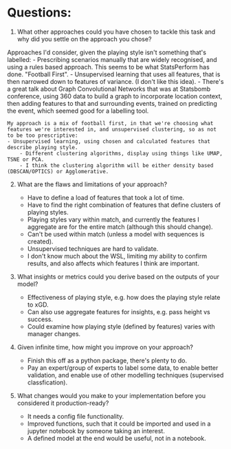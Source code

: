 # Questions:

1. What other approaches could you have chosen to tackle this task and why did you settle on the approach you chose?

Approaches I'd consider, given the playing style isn't something that's labelled:
    - Prescribing scenarios manually that are widely recognised, and using a rules based approach. This seems to be what StatsPerform has done. "Football First".
    - Unsupervised learning that uses all features, that is then narrowed down to features of variance. (I don't like this idea).
    - There's a great talk about Graph Convolutional Networks that was at Statsbomb conference, using 360 data to build a graph to incorporate location context, then adding features to that and surrounding events, trained on predicting the event, which seemed good for a labelling tool.

    My approach is a mix of football first, in that we're choosing what features we're interested in, and unsupervised clustering, so as not to be too prescriptive: 
    - Unsupervised learning, using chosen and calculated features that describe playing style.
        - Different clustering algorithms, display using things like UMAP, TSNE or PCA.
        - I think the clustering algorithm will be either density based (DBSCAN/OPTICS) or Agglomerative.

2. What are the flaws and limitations of your approach?
    - Have to define a load of features that took a lot of time.
    - Have to find the right combination of features that define clusters of playing styles.
    - Playing styles vary within match, and currently the features I aggregate are for the entire match (although this should change).
    - Can't be used within match (unless a model with sequences is created).
    - Unsupervised techniques are hard to validate.
    - I don't know much about the WSL, limiting my ability to confirm results, and also affects which features I think are important.

3. What insights or metrics could you derive based on the outputs of your model?
    - Effectiveness of playing style, e.g. how does the playing style relate to xGD.
    - Can also use aggregate features for insights, e.g. pass height vs success.
    - Could examine how playing style (defined by features) varies with manager changes.

4. Given infinite time, how might you improve on your approach?
    - Finish this off as a python package, there's plenty to do.
    - Pay an expert/group of experts to label some data, to enable better validation, and enable use of other modelling techniques (supervised classfication).

5. What changes would you make to your implementation before you considered it production-ready?
    - It needs a config file functionality.
    - Improved functions, such that it could be imported and used in a jupyter notebook by someone taking an interest.
    - A defined model at the end would be useful, not in a notebook.
